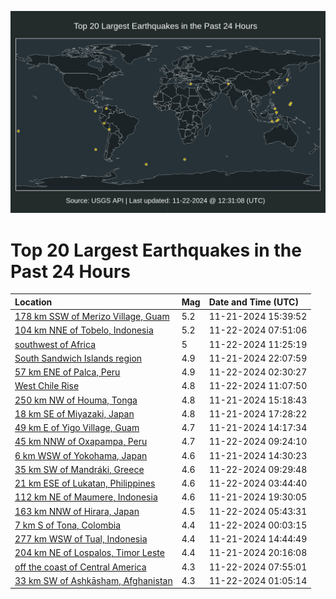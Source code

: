 ![Map](./map.png)

# Top 20 Largest Earthquakes in the Past 24 Hours

| Location | Mag | Date and Time (UTC) |
|:---|:---|:---|
| [178 km SSW of Merizo Village, Guam](https://earthquake.usgs.gov/earthquakes/eventpage/us6000p6s7) | 5.2 | 11-21-2024 15:39:52 |
| [104 km NNE of Tobelo, Indonesia](https://earthquake.usgs.gov/earthquakes/eventpage/us6000p6y6) | 5.2 | 11-22-2024 07:51:06 |
| [southwest of Africa](https://earthquake.usgs.gov/earthquakes/eventpage/us6000p6z5) | 5 | 11-22-2024 11:25:19 |
| [South Sandwich Islands region](https://earthquake.usgs.gov/earthquakes/eventpage/us6000p6vm) | 4.9 | 11-21-2024 22:07:59 |
| [57 km ENE of Palca, Peru](https://earthquake.usgs.gov/earthquakes/eventpage/us6000p6x2) | 4.9 | 11-22-2024 02:30:27 |
| [West Chile Rise](https://earthquake.usgs.gov/earthquakes/eventpage/us6000p6z0) | 4.8 | 11-22-2024 11:07:50 |
| [250 km NW of Houma, Tonga](https://earthquake.usgs.gov/earthquakes/eventpage/us6000p6s1) | 4.8 | 11-21-2024 15:18:43 |
| [18 km SE of Miyazaki, Japan](https://earthquake.usgs.gov/earthquakes/eventpage/us6000p6tl) | 4.8 | 11-21-2024 17:28:22 |
| [49 km E of Yigo Village, Guam](https://earthquake.usgs.gov/earthquakes/eventpage/us6000p6rp) | 4.7 | 11-21-2024 14:17:34 |
| [45 km NNW of Oxapampa, Peru](https://earthquake.usgs.gov/earthquakes/eventpage/us6000p6yn) | 4.7 | 11-22-2024 09:24:10 |
| [6 km WSW of Yokohama, Japan](https://earthquake.usgs.gov/earthquakes/eventpage/us6000p6ru) | 4.6 | 11-21-2024 14:30:23 |
| [35 km SW of Mandráki, Greece](https://earthquake.usgs.gov/earthquakes/eventpage/us6000p6yq) | 4.6 | 11-22-2024 09:29:48 |
| [21 km ESE of Lukatan, Philippines](https://earthquake.usgs.gov/earthquakes/eventpage/us6000p6xc) | 4.6 | 11-22-2024 03:44:40 |
| [112 km NE of Maumere, Indonesia](https://earthquake.usgs.gov/earthquakes/eventpage/us6000p6u5) | 4.6 | 11-21-2024 19:30:05 |
| [163 km NNW of Hirara, Japan](https://earthquake.usgs.gov/earthquakes/eventpage/us6000p6xu) | 4.5 | 11-22-2024 05:43:31 |
| [7 km S of Tona, Colombia](https://earthquake.usgs.gov/earthquakes/eventpage/us6000p6wi) | 4.4 | 11-22-2024 00:03:15 |
| [277 km WSW of Tual, Indonesia](https://earthquake.usgs.gov/earthquakes/eventpage/us6000p6ry) | 4.4 | 11-21-2024 14:44:49 |
| [204 km NE of Lospalos, Timor Leste](https://earthquake.usgs.gov/earthquakes/eventpage/us6000p6uq) | 4.4 | 11-21-2024 20:16:08 |
| [off the coast of Central America](https://earthquake.usgs.gov/earthquakes/eventpage/us6000p6y8) | 4.3 | 11-22-2024 07:55:01 |
| [33 km SW of Ashkāsham, Afghanistan](https://earthquake.usgs.gov/earthquakes/eventpage/us6000p6wx) | 4.3 | 11-22-2024 01:05:14 |
